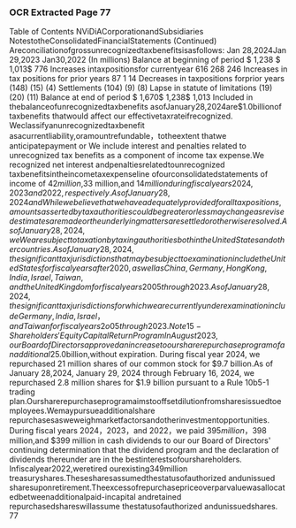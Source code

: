 ### OCR Extracted Page 77

Table of Contents
NViDiACorporationandSubsidiaries
NotestotheConsolidatedFinancialStatements
(Continued)
Areconciliationofgrossunrecognizedtaxbenefitsisasfollows:
Jan 28,2024Jan 29,2023
Jan30,2022
(In millions)
Balance at beginning of period
$
1,238 $
1,013$
776
Increases intaxpositionsfor currentyear
616
268
246
Increases in tax positions for prior years
87
1
14
Decreases in taxpositions forprior years
(148)
(15)
(4)
Settlements
(104)
(9)
(8)
Lapse in statute of limitations
(19)
(20)
(11)
Balance at end of period
$
1,670$
1,238$
1,013
Included in thebalanceofunrecognizedtaxbenefits asofJanuary28,2024are$1.0billionof taxbenefits thatwould affect our
effectivetaxrateifrecognized.
Weclassifyanunrecognizedtaxbenefit asacurrentliability,oramountrefundable，totheextent thatwe anticipatepayment or
We include interest and penalties related to unrecognized tax benefits as a component of income tax expense.We recognized net
interest andpenaltiesrelatedtounrecognized taxbenefitsintheincometaxexpenseline ofourconsolidatedstatements of income
of $42 million,$33 million,and $14 million during fiscal years 2024,2023 and 2022,respectively. As of January 28, 2024 and
While webelieve that we have adequately provided for alltaxpositions,amounts asserted by tax authorities could be greater or less
may change as revised estimates are made or the underlying matters are settled or otherwise resolved.As of January 28, 2024, we
We are subject to taxation by taxing authorities both in the United States and other countries.As of January 28,2024,the significant
taxjurisdictionsthatmaybesubjecttoexaminationincludetheUnitedStatesforfiscalyears after2020,aswellasChina,Germany,
Hong Kong, India, Israel, Taiwan, and the United Kingdom for fiscal years 2005 through 2023. As of January 28, 2024, the significant
taxjurisdictionsfor whichwe are currentlyunderexamination include Germany,India,Israel，and Taiwanfor fiscal years2o05
through 2023.
Note15-Shareholders'Equity
Capital ReturnProgram
InAugust2023,ourBoardofDirectorsapproved anincreasetooursharerepurchaseprogram of anadditional$25.0billion,without
expiration. During fiscal year 2024, we repurchased 21 million shares of our common stock for $9.7 billion.As of January 28,2024,
January 29, 2024 through February 16, 2024, we repurchased 2.8 million shares for $1.9 billion pursuant to a Rule 10b5-1 trading
plan.Oursharerepurchaseprogramaimstooffsetdilutionfromsharesissuedtoemployees.Wemaypursueadditionalshare
repurchasesasweweighmarketfactorsandotherinvestmentopportunities.
During fiscal years 2024，2023，and 2022，we paid $395 million，$398 million,and $399 million in cash dividends to our
our Board of Directors' continuing determination that the dividend program and the declaration of dividends thereunder are in the
bestinterestsofourshareholders.
Infiscalyear2022,weretired ourexisting349million treasuryshares.Thesesharesassumedthestatusofauthorized andunissued
sharesuponretirement.Theexcessofrepurchasepriceoverparvaluewasallocatedbetweenadditionalpaid-incapital andretained
repurchasedshareswillassume thestatusofauthorized andunissuedshares.
77